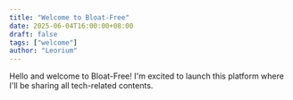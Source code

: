 ```yaml
---
title: "Welcome to Bloat-Free"
date: 2025-06-04T16:00:00+08:00
draft: false
tags: ["welcome"]
author: "Leorium"
---
```


Hello and welcome to Bloat-Free! I'm excited to launch this platform where I'll be sharing all tech-related contents.